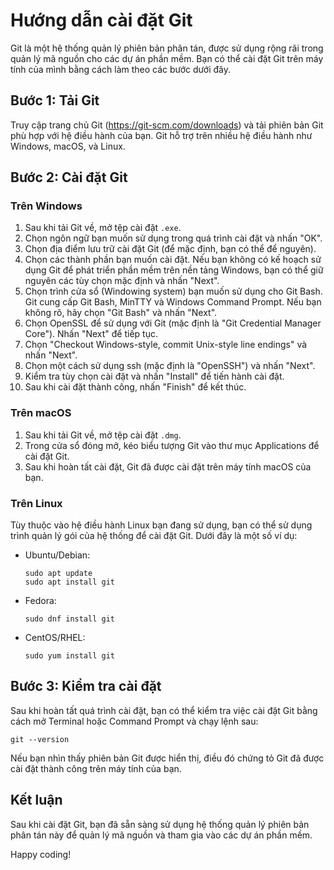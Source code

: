 # Hướng dẫn cài đặt Git

Git là một hệ thống quản lý phiên bản phân tán, được sử dụng rộng rãi trong quản lý mã nguồn cho các dự án phần mềm. Bạn có thể cài đặt Git trên máy tính của mình bằng cách làm theo các bước dưới đây.

## Bước 1: Tải Git

Truy cập trang chủ Git (https://git-scm.com/downloads) và tải phiên bản Git phù hợp với hệ điều hành của bạn. Git hỗ trợ trên nhiều hệ điều hành như Windows, macOS, và Linux.

## Bước 2: Cài đặt Git

### Trên Windows

1. Sau khi tải Git về, mở tệp cài đặt `.exe`.
2. Chọn ngôn ngữ bạn muốn sử dụng trong quá trình cài đặt và nhấn "OK".
3. Chọn địa điểm lưu trữ cài đặt Git (để mặc định, bạn có thể để nguyên).
4. Chọn các thành phần bạn muốn cài đặt. Nếu bạn không có kế hoạch sử dụng Git để phát triển phần mềm trên nền tảng Windows, bạn có thể giữ nguyên các tùy chọn mặc định và nhấn "Next".
5. Chọn trình cửa sổ (Windowing system) bạn muốn sử dụng cho Git Bash. Git cung cấp Git Bash, MinTTY và Windows Command Prompt. Nếu bạn không rõ, hãy chọn "Git Bash" và nhấn "Next".
6. Chọn OpenSSL để sử dụng với Git (mặc định là "Git Credential Manager Core"). Nhấn "Next" để tiếp tục.
7. Chọn "Checkout Windows-style, commit Unix-style line endings" và nhấn "Next".
8. Chọn một cách sử dụng ssh (mặc định là "OpenSSH") và nhấn "Next".
9. Kiểm tra tùy chọn cài đặt và nhấn "Install" để tiến hành cài đặt.
10. Sau khi cài đặt thành công, nhấn "Finish" để kết thúc.

### Trên macOS

1. Sau khi tải Git về, mở tệp cài đặt `.dmg`.
2. Trong cửa sổ đóng mở, kéo biểu tượng Git vào thư mục Applications để cài đặt Git.
3. Sau khi hoàn tất cài đặt, Git đã được cài đặt trên máy tính macOS của bạn.

### Trên Linux

Tùy thuộc vào hệ điều hành Linux bạn đang sử dụng, bạn có thể sử dụng trình quản lý gói của hệ thống để cài đặt Git. Dưới đây là một số ví dụ:

- Ubuntu/Debian:
  ```
  sudo apt update
  sudo apt install git
  ```

- Fedora:
  ```
  sudo dnf install git
  ```

- CentOS/RHEL:
  ```
  sudo yum install git
  ```

## Bước 3: Kiểm tra cài đặt

Sau khi hoàn tất quá trình cài đặt, bạn có thể kiểm tra việc cài đặt Git bằng cách mở Terminal hoặc Command Prompt và chạy lệnh sau:

```
git --version
```

Nếu bạn nhìn thấy phiên bản Git được hiển thị, điều đó chứng tỏ Git đã được cài đặt thành công trên máy tính của bạn.

## Kết luận

Sau khi cài đặt Git, bạn đã sẵn sàng sử dụng hệ thống quản lý phiên bản phân tán này để quản lý mã nguồn và tham gia vào các dự án phần mềm.

Happy coding!